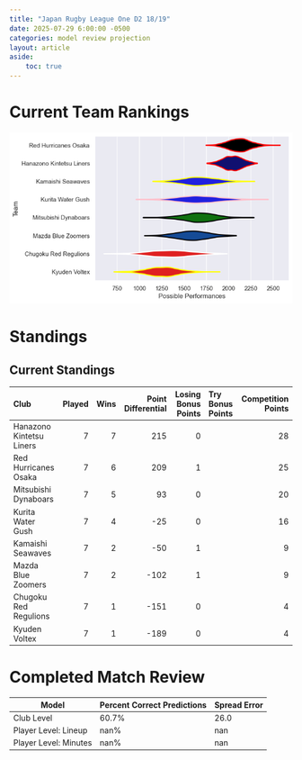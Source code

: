 ```yaml
---  
title: "Japan Rugby League One D2 18/19"  
date: 2025-07-29 6:00:00 -0500  
categories: model review projection  
layout: article  
aside:  
    toc: true  
---
```

# Current Team Rankings


![Club Rankings](plots/rankings_Japan_Rugby_League_One_D2_1819.png)
# Standings

## Current Standings


| Club                     |   Played |   Wins |   Point Differential |   Losing Bonus Points | Try Bonus Points   |   Competition Points |
|:-------------------------|---------:|-------:|---------------------:|----------------------:|:-------------------|---------------------:|
| Hanazono Kintetsu Liners |        7 |      7 |                  215 |                     0 |                    |                   28 |
| Red Hurricanes Osaka     |        7 |      6 |                  209 |                     1 |                    |                   25 |
| Mitsubishi Dynaboars     |        7 |      5 |                   93 |                     0 |                    |                   20 |
| Kurita Water Gush        |        7 |      4 |                  -25 |                     0 |                    |                   16 |
| Kamaishi Seawaves        |        7 |      2 |                  -50 |                     1 |                    |                    9 |
| Mazda Blue Zoomers       |        7 |      2 |                 -102 |                     1 |                    |                    9 |
| Chugoku Red Regulions    |        7 |      1 |                 -151 |                     0 |                    |                    4 |
| Kyuden Voltex            |        7 |      1 |                 -189 |                     0 |                    |                    4 |



# Completed Match Review


| Model | Percent Correct Predictions | Spread Error |
| ------ | ------ | ------ |
| Club Level | 60.7% | 26.0 |
| Player Level: Lineup | nan% | nan |
| Player Level: Minutes | nan% | nan |

